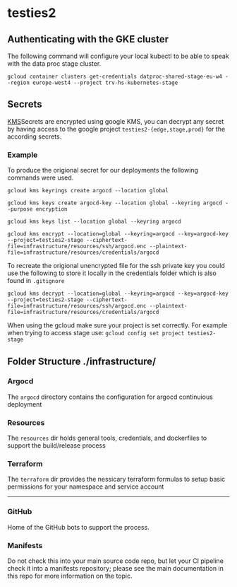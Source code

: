 # testies2


## Authenticating with the GKE cluster

The following command will configure your local kubectl to be able to speak with the data proc stage cluster.

`gcloud container clusters get-credentials datproc-shared-stage-eu-w4 --region europe-west4 --project trv-hs-kubernetes-stage`

## Secrets

[KMS](https://cloud.google.com/sdk/gcloud/reference/kms)Secrets are encrypted using google KMS, you can decrypt any secret by having access to the google project `testies2-{edge,stage,prod}` for the according secrets.

### Example
To produce the origional secret for our deployments the following commands were used.

```
gcloud kms keyrings create argocd --location global

gcloud kms keys create argocd-key --location global --keyring argocd --purpose encryption

gcloud kms keys list --location global --keyring argocd

gcloud kms encrypt --location=global --keyring=argocd --key=argocd-key --project=testies2-stage --ciphertext-file=infrastructure/resources/ssh/argocd.enc --plaintext-file=infrastructure/resources/credentials/argocd

```
To recreate the origional unencrypted file for the ssh private key you could use the following to store it locally in the credentials folder which is also found in `.gitignore`

```
gcloud kms decrypt --location=global --keyring=argocd --key=argocd-key --project=testies2-stage --ciphertext-file=infrastructure/resources/ssh/argocd.enc --plaintext-file=infrastructure/resources/credentials/argocd
```

When using the gcloud make sure your project is set correctly. For example when trying to access stage use:
`gcloud config set project testies2-stage`

## Folder Structure ./infrastructure/

### Argocd

The `argocd` directory contains the configuration for argocd continuious deployment

### Resources

The `resources` dir holds general tools, credentials, and dockerfiles to support the build/release process

### Terraform

The `terraform` dir provides the nessicary terraform formulas to setup basic permissions for your namespace and service account

---

### GitHub

Home of the GitHub bots to support the process.

### Manifests

Do not check this into your main source code repo, but let your CI pipeline check it into a manifests repository; please see the main documentation in this repo for more information on the topic.


